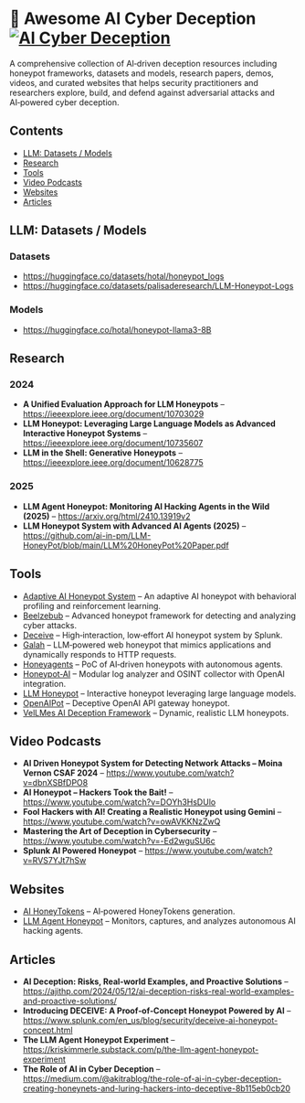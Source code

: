 
# 🍯 Awesome AI Cyber Deception [![AI Cyber Deception](https://cdn.rawgit.com/sindresorhus/awesome/d7305f38d29fed78fa85652e3a63e154dd8e8829/media/badge.svg)](https://github.com/0xNslabs/Awesome-AI-Deception)

A comprehensive collection of AI‑driven deception resources including honeypot frameworks, datasets and models, research papers, demos, videos, and curated websites that helps security practitioners and researchers explore, build, and defend against adversarial attacks and AI‑powered cyber deception.

## Contents
- [LLM: Datasets / Models](#llm-datasets--models)
- [Research](#research)
- [Tools](#tools)
- [Video Podcasts](#video-podcasts)
- [Websites](#websites)
- [Articles](#articles)

## LLM: Datasets / Models

### Datasets
- https://huggingface.co/datasets/hotal/honeypot_logs  
- https://huggingface.co/datasets/palisaderesearch/LLM-Honeypot-Logs  

### Models
- https://huggingface.co/hotal/honeypot-llama3-8B  

## Research
### 2024
- **A Unified Evaluation Approach for LLM Honeypots** – https://ieeexplore.ieee.org/document/10703029  
- **LLM Honeypot: Leveraging Large Language Models as Advanced Interactive Honeypot Systems** – https://ieeexplore.ieee.org/document/10735607  
- **LLM in the Shell: Generative Honeypots** – https://ieeexplore.ieee.org/document/10628775  
### 2025
- **LLM Agent Honeypot: Monitoring AI Hacking Agents in the Wild (2025)** – https://arxiv.org/html/2410.13919v2  
- **LLM Honeypot System with Advanced AI Agents (2025)** – https://github.com/ai-in-pm/LLM-HoneyPot/blob/main/LLM%20HoneyPot%20Paper.pdf  

## Tools
- [Adaptive AI Honeypot System](https://github.com/Varunpoojari/Adaptive_AI_Honeypot_System) – An adaptive AI honeypot with behavioral profiling and reinforcement learning.  
- [Beelzebub](https://github.com/mariocandela/beelzebub) – Advanced honeypot framework for detecting and analyzing cyber attacks.  
- [Deceive](https://github.com/splunk/DECEIVE) – High‑interaction, low‑effort AI honeypot system by Splunk.  
- [Galah](https://github.com/0x4D31/galah) – LLM‑powered web honeypot that mimics applications and dynamically responds to HTTP requests.  
- [Honeyagents](https://github.com/mrwadams/honeyagents) – PoC of AI‑driven honeypots with autonomous agents.  
- [Honeypot‑AI](https://github.com/LucasFaudman/honeypot-ai) – Modular log analyzer and OSINT collector with OpenAI integration.  
- [LLM Honeypot](https://github.com/ai-in-complex-systems-lab/llm-honeypot) – Interactive honeypot leveraging large language models.  
- [OpenAIPot](https://github.com/referefref/OpenAIPot) – Deceptive OpenAI API gateway honeypot.  
- [VelLMes AI Deception Framework](https://github.com/stratosphereips/VelLMes-AI-Deception-Framework) – Dynamic, realistic LLM honeypots.  

## Video Podcasts
- **AI Driven Honeypot System for Detecting Network Attacks – Moina Vernon CSAF 2024** – https://www.youtube.com/watch?v=dbnXSBfDPO8  
- **AI Honeypot – Hackers Took the Bait!** – https://www.youtube.com/watch?v=DOYh3HsDUlo  
- **Fool Hackers with AI! Creating a Realistic Honeypot using Gemini** – https://www.youtube.com/watch?v=owAVKKNzZwQ
- **Mastering the Art of Deception in Cybersecurity** – https://www.youtube.com/watch?v=-Ed2wguSU6c  
- **Splunk AI Powered Honeypot** – https://www.youtube.com/watch?v=RVS7YJt7hSw

## Websites
- [AI HoneyTokens](https://neroswarm.com/tools/honey-tokens) – AI‑powered HoneyTokens generation.  
- [LLM Agent Honeypot](https://ai-honeypot.palisaderesearch.org) – Monitors, captures, and analyzes autonomous AI hacking agents.  

## Articles
- **AI Deception: Risks, Real‑world Examples, and Proactive Solutions** – https://ajithp.com/2024/05/12/ai-deception-risks-real-world-examples-and-proactive-solutions/  
- **Introducing DECEIVE: A Proof‑of‑Concept Honeypot Powered by AI** – https://www.splunk.com/en_us/blog/security/deceive-ai-honeypot-concept.html  
- **The LLM Agent Honeypot Experiment** – https://kriskimmerle.substack.com/p/the-llm-agent-honeypot-experiment  
- **The Role of AI in Cyber Deception** – https://medium.com/@akitrablog/the-role-of-ai-in-cyber-deception-creating-honeynets-and-luring-hackers-into-deceptive-8b115eb0cb20  
